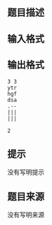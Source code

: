 


## 题目描述
## 输入格式
## 输出格式

```input1
3 3
ytr
hgf
dsa
.--
|||
|||

```
```output1
2
```

## 提示
没有写明提示
## 题目来源
没有写明来源


